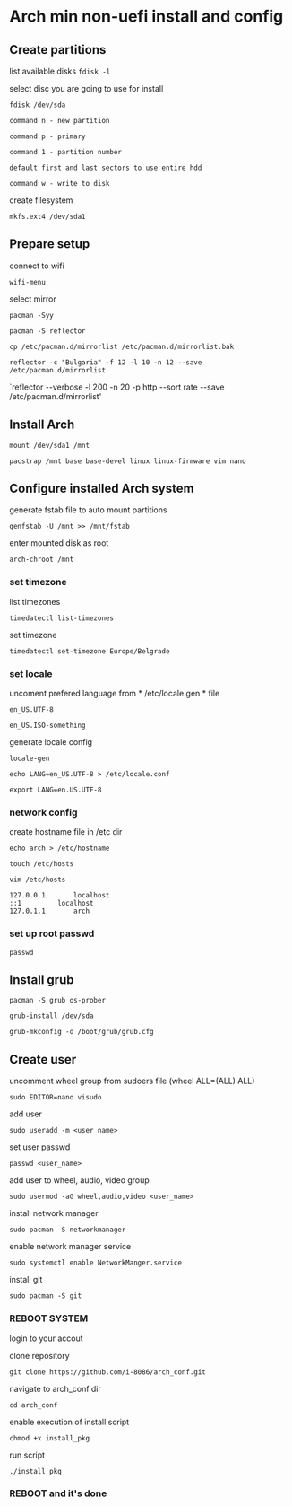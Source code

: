 # Arch min non-uefi install and config

## Create partitions
list available disks
`fdisk -l`

select disc you are going to use for install

`fdisk /dev/sda`

	command n - new partition
	
	command p - primary
	
	command 1 - partition number
	
	default first and last sectors to use entire hdd
	
	command w - write to disk
	
	
create filesystem

`mkfs.ext4 /dev/sda1`

## Prepare setup

connect to wifi

`wifi-menu`

select mirror

`pacman -Syy`

`pacman -S reflector`

`cp /etc/pacman.d/mirrorlist /etc/pacman.d/mirrorlist.bak`

`reflector -c "Bulgaria" -f 12 -l 10 -n 12 --save /etc/pacman.d/mirrorlist`

`reflector --verbose -l 200 -n 20 -p http --sort rate --save /etc/pacman.d/mirrorlist'


## Install Arch

`mount /dev/sda1 /mnt`

`pacstrap /mnt base base-devel linux linux-firmware vim nano`

## Configure installed Arch system

generate fstab file to auto mount partitions

`genfstab -U /mnt >> /mnt/fstab`

enter mounted disk as root

`arch-chroot /mnt`

### set timezone

list timezones

`timedatectl list-timezones`

set timezone

`timedatectl set-timezone Europe/Belgrade`

### set locale

uncoment prefered language from * /etc/locale.gen * file

	en_US.UTF-8
	
	en_US.ISO-something

generate locale config

	locale-gen
	
	echo LANG=en_US.UTF-8 > /etc/locale.conf
	
	export LANG=en.US.UTF-8
	
### network config

create hostname file in /etc dir

`echo arch > /etc/hostname`

`touch /etc/hosts`

`vim /etc/hosts`

```
127.0.0.1		localhost
::1			localhost
127.0.1.1		arch
```

### set up root passwd
`passwd`

## Install grub

`pacman -S grub os-prober`

`grub-install /dev/sda`

`grub-mkconfig -o /boot/grub/grub.cfg`

## Create user

uncomment wheel group from sudoers file (wheel ALL=(ALL) ALL)

`sudo EDITOR=nano visudo`

add user

`sudo useradd -m <user_name>`

set user passwd

`passwd <user_name>`

add user to wheel, audio, video group

`sudo usermod -aG wheel,audio,video <user_name>`

install network manager

`sudo pacman -S networkmanager`

enable network manager service

`sudo systemctl enable NetworkManger.service`

install git

`sudo pacman -S git`

### REBOOT SYSTEM

login to your accout

clone repository

`git clone https://github.com/i-8086/arch_conf.git`

navigate to arch_conf dir

`cd arch_conf`

enable execution of install script

`chmod +x install_pkg`

run script

`./install_pkg`

### REBOOT and it's done

